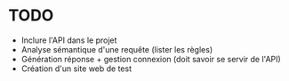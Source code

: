 # TODO
* Inclure l'API dans le projet
* Analyse sémantique d'une requête (lister les règles)
* Génération réponse + gestion connexion (doit savoir se servir de l'API)
* Création d'un site web de test